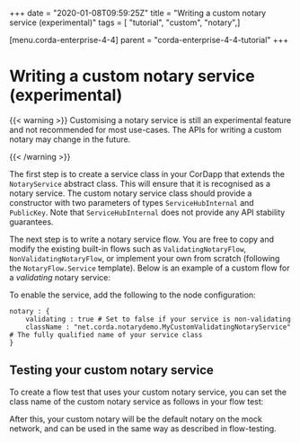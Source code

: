 +++
date = "2020-01-08T09:59:25Z"
title = "Writing a custom notary service (experimental)"
tags = [ "tutorial", "custom", "notary",]

[menu.corda-enterprise-4-4]
parent = "corda-enterprise-4-4-tutorial"
+++



# Writing a custom notary service (experimental)


{{< warning >}}
Customising a notary service is still an experimental feature and not recommended for most use-cases. The APIs
                for writing a custom notary may change in the future.

{{< /warning >}}

The first step is to create a service class in your CorDapp that extends the `NotaryService` abstract class.
            This will ensure that it is recognised as a notary service.
            The custom notary service class should provide a constructor with two parameters of types `ServiceHubInternal` and `PublicKey`.
            Note that `ServiceHubInternal` does not provide any API stability guarantees.

The next step is to write a notary service flow. You are free to copy and modify the existing built-in flows such
            as `ValidatingNotaryFlow`, `NonValidatingNotaryFlow`, or implement your own from scratch (following the
            `NotaryFlow.Service` template). Below is an example of a custom flow for a *validating* notary service:

To enable the service, add the following to the node configuration:

```none
notary : {
    validating : true # Set to false if your service is non-validating
    className : "net.corda.notarydemo.MyCustomValidatingNotaryService" # The fully qualified name of your service class
}
```

## Testing your custom notary service

To create a flow test that uses your custom notary service, you can set the class name of the custom notary service as follows in your flow test:

After this, your custom notary will be the default notary on the mock network, and can be used in the same way as described in flow-testing.


